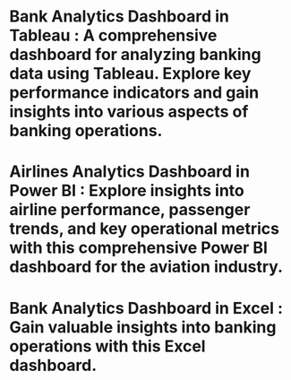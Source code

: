 # Bank Analytics Dashboard in Tableau : A comprehensive dashboard for analyzing banking data using Tableau. Explore key performance indicators and gain insights into various aspects of banking operations.

# Airlines Analytics Dashboard in Power BI : Explore insights into airline performance, passenger trends, and key operational metrics with this comprehensive Power BI dashboard for the aviation industry.

# Bank Analytics Dashboard in Excel : Gain valuable insights into banking operations with this Excel dashboard. 
